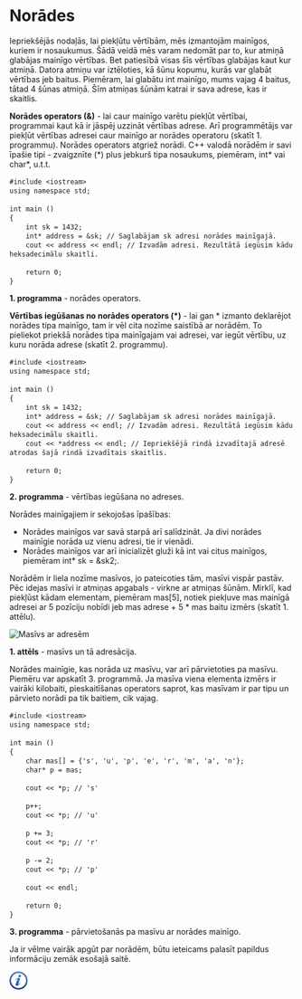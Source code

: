 # Norādes

Iepriekšējās nodaļās, lai piekļūtu vērtībām, mēs izmantojām mainīgos, kuriem ir nosaukumus. Šādā veidā mēs varam nedomāt par to, kur atmiņā glabājas mainīgo vērtības. Bet patiesībā visas šīs vērtības glabājas kaut kur atmiņā. Datora atmiņu var iztēloties, kā šūnu kopumu, kurās var glabāt vērtības jeb baitus. Piemēram, lai glabātu int mainīgo, mums vajag 4 baitus, tātad 4 šūnas atmiņā. Šīm atmiņas šūnām katrai ir sava adrese, kas ir skaitlis.

**Norādes operators (&)** - lai caur mainīgo varētu piekļūt vērtībai, programmai kaut kā ir jāspēj uzzināt vērtības adrese. Arī programmētājs var piekļūt vērtības adresei caur mainīgo ar norādes operatoru (skatīt 1. programmu). Norādes operators atgriež norādi. C++ valodā norādēm ir savi īpašie tipi - zvaigznīte (\*) plus jebkurš tipa nosaukums, piemēram, int\* vai char\*, u.t.t.

```
#include <iostream>
using namespace std;

int main ()
{
    int sk = 1432;
    int* address = &sk; // Saglabājam sk adresi norādes mainīgajā.
    cout << address << endl; // Izvadām adresi. Rezultātā iegūsim kādu heksadecimālu skaitli.

    return 0;
}
```

**1. programma** - norādes operators.

**Vērtības iegūšanas no norādes operators (\*)** - lai gan \* izmanto deklarējot norādes tipa mainīgo, tam ir vēl cita nozīme saistībā ar norādēm. To pieliekot priekšā norādes tipa mainīgajam vai adresei, var iegūt vērtību, uz kuru norāda adrese (skatīt 2. programmu).

```
#include <iostream>
using namespace std;

int main ()
{
    int sk = 1432;
    int* address = &sk; // Saglabājam sk adresi norādes mainīgajā.
    cout << address << endl; // Izvadām adresi. Rezultātā iegūsim kādu heksadecimālu skaitli.
    cout << *address << endl; // Iepriekšējā rindā izvadītajā adresē atrodas šajā rindā izvadītais skaitlis.

    return 0;
}
```

**2. programma** - vērtības iegūšana no adreses.

Norādes mainīgajiem ir sekojošas īpašības:

- Norādes mainīgos var savā starpā arī salīdzināt. Ja divi norādes mainīgie norāda uz vienu adresi, tie ir vienādi.
- Norādes mainīgos var arī inicializēt gluži kā int vai citus mainīgos, piemēram int* sk = &sk2;.

Norādēm ir liela nozīme masīvos, jo pateicoties tām, masīvi vispār pastāv. Pēc idejas masīvi ir atmiņas apgabals - virkne ar atmiņas šūnām. Mirklī, kad piekļūst kādam elementam, piemēram mas[5], notiek piekļuve mas mainīgā adresei ar 5 pozīciju nobīdi jeb mas adrese + 5 * mas baitu izmērs (skatīt 1. attēlu).

![Masīvs ar adresēm](/media/theory/masivs_address.png)

**1. attēls** - masīvs un tā adresācija.

Norādes mainīgie, kas norāda uz masīvu, var arī pārvietoties pa masīvu. Piemēru var apskatīt 3. programmā. Ja masīva viena elementa izmērs ir vairāki kilobaiti, pieskaitīšanas operators saprot, kas masīvam ir par tipu un pārvieto norādi pa tik baitiem, cik vajag.

```
#include <iostream>
using namespace std;

int main ()
{
    char mas[] = {'s', 'u', 'p', 'e', 'r', 'm', 'a', 'n'};
    char* p = mas;

    cout << *p; // 's'

    p++;
    cout << *p; // 'u'

    p += 3;
    cout << *p; // 'r'

    p -= 2;
    cout << *p; // 'p'

    cout << endl;

    return 0;
}
```

**3. programma** - pārvietošanās pa masīvu ar norādes mainīgo.

Ja ir vēlme vairāk apgūt par norādēm, būtu ieteicams palasīt papildus informāciju zemāk esošajā saitē.

<a href="http://www.cplusplus.com/doc/tutorial/pointers/" target="_blank">![Vairāk informācija](/media/theory/information.png)</a>